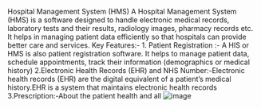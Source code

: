 Hospital Management System (HMS)
A Hospital Management System (HMS) is a software designed to handle electronic medical records, laboratory tests and their results, radiology images, pharmacy records etc. It helps in managing patient data efficiently so that hospitals can provide better care and services.
Key Features:-
    1. Patient Registration :- A HIS or HMS is also patient registration software. It helps to manage patient data, schedule appointments, track their information (demographics or medical 
       history)
    2.Electronic Health Records (EHR) and NHS Number:-Electronic health records (EHR) are the digital equivalent of a patient’s medical history.EHR is a system that maintains electronic 
      health records
    3.Prescription:-About the patient health and all 
![image](https://github.com/Sandeepchaudhary380/Projects/assets/168456950/ce09a9b2-9ba2-44a6-8f44-1c6256b46fb8)

